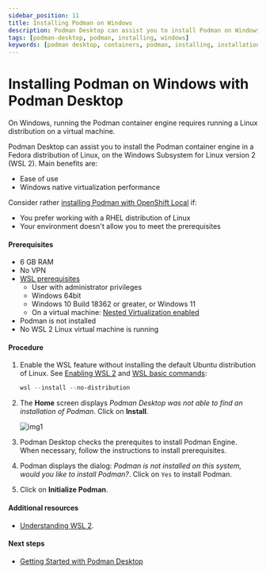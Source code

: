 ```yaml
---
sidebar_position: 11
title: Installing Podman on Windows
description: Podman Desktop can assist you to install Podman on Windows.
tags: [podman-desktop, podman, installing, windows]
keywords: [podman desktop, containers, podman, installing, installation, windows]
---
```


# Installing Podman on Windows with Podman Desktop

On Windows, running the Podman container engine requires running a Linux distribution on a virtual machine.

Podman Desktop can assist you to install the Podman container engine in a Fedora distribution of Linux, on the Windows Subsystem for Linux version 2 (WSL 2).
Main benefits are:

- Ease of use
- Windows native virtualization performance

Consider rather [installing Podman with OpenShift Local](installing-podman-with-openshift-local) if:

- You prefer working with a RHEL distribution of Linux
- Your environment doesn't allow you to meet the prerequisites

#### Prerequisites

- 6 GB RAM
- No VPN
- [WSL prerequisites](https://learn.microsoft.com/en-us/windows/wsl/troubleshooting#error-0x80370102-the-virtual-machine-could-not-be-started-because-a-required-feature-is-not-installed)
  - User with administrator privileges
  - Windows 64bit
  - Windows 10 Build 18362 or greater, or Windows 11
  - On a virtual machine: [Nested Virtualization enabled](https://learn.microsoft.com/en-us/virtualization/hyper-v-on-windows/user-guide/nested-virtualization#configure-nested-virtualization)
- Podman is not installed
- No WSL 2 Linux virtual machine is running

#### Procedure

1. Enable the WSL feature without installing the default Ubuntu distribution of Linux. See [Enabling WSL 2](https://docs.microsoft.com/en-us/windows/wsl/install) and [WSL basic commands](https://learn.microsoft.com/en-us/windows/wsl/basic-commands):

   ```powershell
   wsl --install --no-distribution
   ```

2. The **Home** screen displays _Podman Desktop was not able to find an installation of Podman_. Click on **Install**.

   ![img1](../img/windows/homescreen.png)

3. Podman Desktop checks the prerequites to install Podman Engine. When necessary, follow the instructions to install prerequisites.

4. Podman displays the dialog: _Podman is not installed on this system, would you like to install Podman?_. Click on `Yes` to install Podman.

5. Click on **Initialize Podman**.

#### Additional resources

- [Understanding WSL 2](https://learn.microsoft.com/en-us/windows/wsl/about#what-is-wsl-2).

#### Next steps

- [Getting Started with Podman Desktop](/docs/getting-started)

